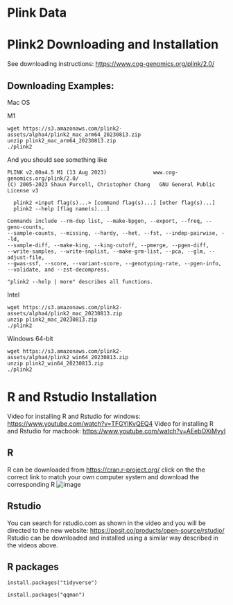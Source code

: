 # Plink Data
# Plink2 Downloading and Installation

See downloading instructions: https://www.cog-genomics.org/plink/2.0/

## Downloading Examples:

Mac OS

M1
```
wget https://s3.amazonaws.com/plink2-assets/alpha4/plink2_mac_arm64_20230813.zip
unzip plink2_mac_arm64_20230813.zip
./plink2
```

And you should see something like
```
PLINK v2.00a4.5 M1 (13 Aug 2023)               www.cog-genomics.org/plink/2.0/
(C) 2005-2023 Shaun Purcell, Christopher Chang   GNU General Public License v3

  plink2 <input flag(s)...> [command flag(s)...] [other flag(s)...]
  plink2 --help [flag name(s)...]

Commands include --rm-dup list, --make-bpgen, --export, --freq, --geno-counts,
--sample-counts, --missing, --hardy, --het, --fst, --indep-pairwise, --ld,
--sample-diff, --make-king, --king-cutoff, --pmerge, --pgen-diff,
--write-samples, --write-snplist, --make-grm-list, --pca, --glm, --adjust-file,
--gwas-ssf, --score, --variant-score, --genotyping-rate, --pgen-info,
--validate, and --zst-decompress.

"plink2 --help | more" describes all functions.
```
Intel
```
wget https://s3.amazonaws.com/plink2-assets/alpha4/plink2_mac_20230813.zip
unzip plink2_mac_20230813.zip
./plink2
```

Windows 64-bit
```
wget https://s3.amazonaws.com/plink2-assets/alpha4/plink2_win64_20230813.zip
unzip plink2_win64_20230813.zip
./plink2
```

# R and Rstudio Installation
Video for installing R and Rstudio for windows: https://www.youtube.com/watch?v=TFGYlKvQEQ4
Video for installing R and Rstudio for macbook: https://www.youtube.com/watch?v=AEebOXiMyyI
## R
R can be downloaded from https://cran.r-project.org/
click on the the correct link to match your own computer system and download the corresponding R
![image](https://github.com/OchoaLab/genomic-modules/assets/53951161/4965473e-9a2d-4eb1-9fff-5c452488cccb)
## Rstudio
You can search for rstudio.com as shown in the video and you will be directed to the new website: https://posit.co/products/open-source/rstudio/
Rstudio can be downloaded and installed using a similar way described in the videos above. 
## R packages
```{r}
install.packages("tidyverse")
```
```{r}
install.packages("qqman")
```

